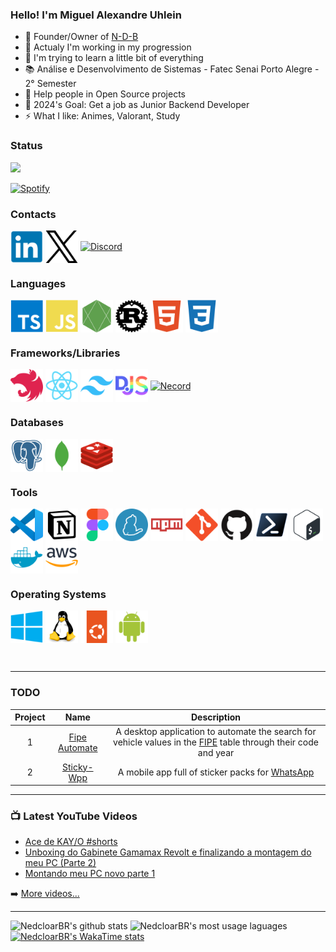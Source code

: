 ### Hello! I'm Miguel Alexandre Uhlein

- 👑 Founder/Owner of [N-D-B](https://github.com/N-D-B-Project/)
- 🔭 Actualy I'm working in my progression
- 🌱 I'm trying to learn a little bit of everything
- 📚 Análise e Desenvolvimento de Sistemas - Fatec Senai Porto Alegre - 2° Semester
- 👯 Help people in Open Source projects
- 🥅 2024's Goal: Get a job as Junior Backend Developer
- ⚡ What I like: Animes, Valorant, Study 

### Status

[<img height="80px" src="https://discord.c99.nl/widget/theme-6/330047048009252864.png" />](http://discord.gg/5CHARxbaRk)

[![Spotify](https://spotify-nedcloarbr.vercel.app/api/spotify)](https://open.spotify.com/user/btzti5ckucqz0rqu1eq56vsjb)

### Contacts

[<img align="center" alt="LinkedIn" width="52px" src="https://github.com/devicons/devicon/raw/master/icons/linkedin/linkedin-original.svg" />](https://www.linkedin.com/in/miguel-alexandre-uhlein-7979a71b0/)
[<img align="center" alt="Twitter | X" width="52px" src="https://github.com/devicons/devicon/raw/master/icons/twitter/twitter-original.svg" />](https://twitter.com/BrNedcloar)
[<img align="center" alt="Discord" width="52px" src="https://cdn.jsdelivr.net/npm/simple-icons@v3/icons/discord.svg" />](http://discord.gg/5CHARxbaRk)
<br />

### Languages

[<img align="center" alt="TypeScript" width="52px" src="https://raw.githubusercontent.com/devicons/devicon/master/icons/typescript/typescript-plain.svg" />](https://www.typescriptlang.org/)
[<img align="center" alt="JavaScript" width="52px" src="https://raw.githubusercontent.com/devicons/devicon/master/icons/javascript/javascript-plain.svg" />](https://developer.mozilla.org/pt-BR/docs/Web/JavaScript)
[<img align="center" alt="NodeJS" width="52px" src="https://github.com/devicons/devicon/raw/master/icons/nodejs/nodejs-plain.svg" />](https://nodejs.org/en/)
[<img align="center" alt="Rust" width="52px" src="https://github.com/devicons/devicon/raw/master/icons/rust/rust-original.svg" />](https://www.rust-lang.org/)
[<img align="center" alt="HTML" width="52px" src="https://github.com/devicons/devicon/raw/master/icons/html5/html5-plain.svg" />](https://developer.mozilla.org/en-US/docs/Web/HTML)
[<img align="center" alt="CSS" width="52px" src="https://github.com/devicons/devicon/raw/master/icons/css3/css3-plain.svg" />](https://developer.mozilla.org/en-US/docs/Web/CSS)

### Frameworks/Libraries

[<img align="center" alt="NestJS" width="52px" src="https://github.com/devicons/devicon/raw/master/icons/nestjs/nestjs-original.svg" />](https://nestjs.com/)
[<img align="center" alt="ReactJS" width="52px" src="https://github.com/devicons/devicon/raw/master/icons/react/react-original.svg" />](https://react.dev/)
[<img align="center" alt="TailwindCSS" width="52px" src="https://github.com/devicons/devicon/raw/master/icons/tailwindcss/tailwindcss-original.svg" />](https://tailwindcss.com/)
[<img align="center" alt="DiscordJS" width="52px" src="https://github.com/devicons/devicon/raw/master/icons/discordjs/discordjs-original.svg" />](https://discord.js.org/)
[<img align="center" alt="Necord" width="52px" src="https://cdn.discordapp.com/emojis/983768394757193851.webp" />](https://necord.org/)

### Databases

[<img align="center" alt="PostgreSQL" width="52px" src="https://github.com/devicons/devicon/raw/master/icons/postgresql/postgresql-plain.svg" />](https://www.postgresql.org/)
[<img align="center" alt="MongoDB" width="52px" src="https://github.com/devicons/devicon/raw/master/icons/mongodb/mongodb-plain.svg" />](https://www.mongodb.com/)
[<img align="center" alt="Redis" width="52px" src="https://github.com/devicons/devicon/raw/master/icons/redis/redis-original.svg" />](https://redis.io/)

### Tools

[<img align="center" alt="Visual Studio Code" width="52px" src="https://github.com/devicons/devicon/raw/master/icons/vscode/vscode-original.svg" />](https://code.visualstudio.com/)
[<img align="center" alt="Notion" width="52px" src="https://github.com/devicons/devicon/raw/master/icons/notion/notion-original.svg" />](https://www.notion.so/)
[<img align="center" alt="Figma" width="52px" src="https://github.com/devicons/devicon/raw/master/icons/figma/figma-original.svg" />](https://www.figma.com/)
[<img align="center" alt="Yarn" width="52px" src="https://github.com/devicons/devicon/raw/master/icons/yarn/yarn-original.svg" />](https://yarnpkg.com/)
[<img align="center" alt="NPM" width="52px" src="https://raw.githubusercontent.com/devicons/devicon/master/icons/npm/npm-original-wordmark.svg" />](https://www.npmjs.com/~nedcloarbr)
[<img align="center" alt="Git" width="52px" src="https://github.com/devicons/devicon/raw/master/icons/git/git-original.svg" />](https://git-scm.com/)
[<img align="center" alt="GitHub" width="52px" src="https://github.com/devicons/devicon/raw/master/icons/github/github-original.svg" />](https://github.com/NedcloarBR)
[<img align="center" alt="Powershell" width="52px" src="https://github.com/devicons/devicon/blob/master/icons/powershell/powershell-original.svg" />](https://github.com/PowerShell/PowerShell)
[<img align="center" alt="Bash" width="52px" src="https://github.com/devicons/devicon/raw/master/icons/bash/bash-original.svg" />](https://www.gnu.org/software/bash/)
[<img align="center" alt="Docker" width="52px" src="https://github.com/devicons/devicon/raw/master/icons/docker/docker-plain.svg" />](https://www.docker.com/)
[<img align="center" alt="Amazon Web Services" width="52px" src="https://github.com/devicons/devicon/raw/master/icons/amazonwebservices/amazonwebservices-original-wordmark.svg" />](https://aws.amazon.com/)

### Operating Systems

[<img align="center" alt="Windows 11" width="52px" src="https://github.com/devicons/devicon/raw/master/icons/windows8/windows8-original.svg" />](https://www.microsoft.com/pt-br/windows)
[<img align="center" alt="Linux" width="52px" src="https://github.com/devicons/devicon/raw/master/icons/linux/linux-original.svg" />](https://kernel.org/)
[<img align="center" alt="Ubuntu" width="52px" src="https://github.com/devicons/devicon/raw/master/icons/ubuntu/ubuntu-original.svg" />](https://ubuntu.com/)
[<img align="center" alt="Android" width="52px" src="https://github.com/devicons/devicon/raw/master/icons/android/android-plain.svg" />](https://www.android.com/)

<br/>

---

### TODO
| Project |            Name           |                                                                                                  Description                                                                                                  |
|:-------:|:-------------------------:|:-------------------------------------------------------------------------------------------------------------------------------------------------------------------------------------------------------------:|
|    1    |       [Fipe Automate](https://github.com/NedcloarBR/Fipe-Automate.git)       |                                 A desktop application to automate the search for vehicle values in the [FIPE](https://veiculos.fipe.org.br/) table through their code and year                                |
|    2    |         [Sticky-Wpp](https://github.com/NedcloarBR/Sticky-Wpp.git)        |                                                                  A mobile app full of sticker packs for [WhatsApp](https://www.whatsapp.com/)                                                                 |
---

### 📺 Latest YouTube Videos

<!-- YOUTUBE:START -->
- [Ace de KAY/O #shorts](https://www.youtube.com/watch?v=bAuyE7RYg5s)
- [Unboxing do Gabinete Gamamax Revolt e finalizando a montagem do meu PC &lpar;Parte 2&rpar;](https://www.youtube.com/watch?v=WPvjhX9J6FA)
- [Montando meu PC novo parte 1](https://www.youtube.com/watch?v=_JIOc2PMlf4)
<!-- YOUTUBE:END -->

➡️ [More videos...](https://www.youtube.com/channel/UCbljj-LSlXuiB1EprNDl8MA)

---

![NedcloarBR's github stats](https://github-readme-stats.vercel.app/api?username=NedcloarBR&show_icons=true&theme=dark)
![NedcloarBR's most usage laguages](https://github-readme-stats.vercel.app/api/top-langs/?username=NedcloarBR&layout=compact&langs_count=8&theme=dark)
[![NedcloarBR's WakaTime stats](https://github-readme-stats.vercel.app/api/wakatime?username=NedcloarBR&layout=compact&theme=dark)](https://wakatime.com/@NedcloarBR)

